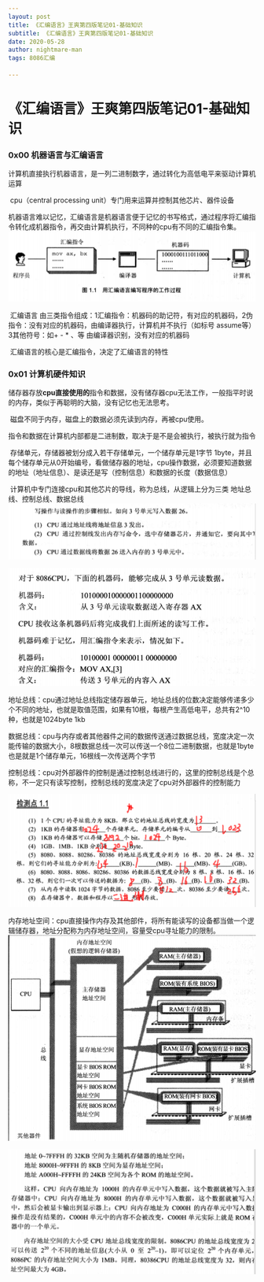 ```yaml
---
layout: post
title: 《汇编语言》王爽第四版笔记01-基础知识
subtitle: 《汇编语言》王爽第四版笔记01-基础知识
date: 2020-05-28
author: nightmare-man
tags: 8086汇编

---
```


# 《汇编语言》王爽第四版笔记01-基础知识

### 0x00 机器语言与汇编语言

​		计算机直接执行机器语言，是一列二进制数字，通过转化为高低电平来驱动计算机运算

​		cpu（central processing unit）专门用来运算并控制其他芯片、器件设备

​		机器语言难以记忆，汇编语言是机器语言便于记忆的书写格式，通过程序将汇编指令转化成机器指令，再交由计算机执行，不同种的cpu有不同的汇编指令集。![QQ截图20200528094812](/assets/img/QQ截图20200528094812.png)

​		汇编语言 由三类指令组成：1汇编指令：机器码的助记符，有对应的机器码，2伪指令：没有对应的机器码，由编译器执行，计算机并不执行（如标号 assume等）3其他符号：如+ - * 、等 由编译器识别，没有对应的机器码

​		汇编语言的核心是汇编指令，决定了汇编语言的特性

### 0x01 计算机硬件知识

​		储存器存放**cpu直接使用的**指令和数据，没有储存器cpu无法工作，一般指平时说的内存，类似于再聪明的大脑，没有记忆也无法思考。

​		磁盘不同于内存，磁盘上的数据必须先读到内存，再被cpu使用。

​		指令和数据在计算机内部都是二进制数，取决于是不是会被执行，被执行就为指令

​		存储单元，存储器被划分成入若干存储单元，一个储存单元是1字节 1byte，并且每个储存单元从0开始编号，看做储存器的地址，cpu操作数据，必须要知道数据的地址（地址信息）、是读还是写（控制信息）和数据的长度（数据信息）

​		计算机中专门连接cpu和其他芯片的导线，称为总线，从逻辑上分为三类 地址总线、控制总线、数据总线![QQ截图20200528095907](/assets/img/QQ截图20200528095907.png)

![QQ截图20200528095944](/assets/img/QQ截图20200528095944.png)

​		地址总线：cpu通过地址总线指定储存器单元，地址总线的位数决定能够传递多少个不同的地址，也就是取值范围，如果有10根，每根产生高低电平，总共有2^10种，也就是1024byte 1kb

​		数据总线：cpu与内存或者其他器件之间的数据传送通过数据总线，宽度决定一次能传输的数据大小，8根数据总线一次可以传送一个8位二进制数据，也就是1byte也是就是1个储存单元，16根线一次传送两个字节

​		控制总线：cpu对外部器件的控制是通过控制总线进行的，这里的控制总线是个总称，不一定只有读写控制，控制总线的宽度决定了cpu对外部器件的控制能力

![QQ截图20200528101030](/assets/img/QQ截图20200528101030.png)

​		内存地址空间：cpu直接操作内存及其他部件，将所有能读写的设备都当做一个逻辑储存器，地址分配称为内存地址空间，容量受cpu寻址能力的限制。![QQ截图20200528101257](/assets/img/QQ截图20200528101257.png)

![QQ截图20200528101338](/assets/img/QQ截图20200528101338.png)



